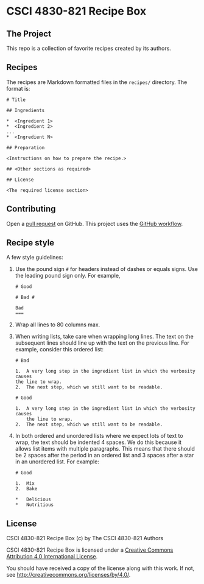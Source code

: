 # CSCI 4830-821 Recipe Box 

## The Project

This repo is a collection of favorite recipes created by its authors.

## Recipes

The recipes are Markdown formatted files in the `recipes/` directory. The
format is:

```
# Title

## Ingredients

*  <Ingredient 1>
*  <Ingredient 2>
...
*  <Ingredient N>

## Preparation

<Instructions on how to prepare the recipe.>

## <Other sections as required>

## License

<The required license section>
```

## Contributing

Open a [pull request](https://help.github.com/articles/using-pull-requests/) on
GitHub. This project uses the [GitHub
workflow](https://guides.github.com/introduction/flow/).

## Recipe style

A few style guidelines:

1.  Use the pound sign `#` for headers instead of dashes or equals signs. Use
    the leading pound sign only. For example,

    ```
    # Good

    # Bad #

    Bad
    ===
    ```
2.  Wrap all lines to 80 columns max.
3.  When writing lists, take care when wrapping long lines. The text on the
    subsequent lines should line up with the text on the previous line. For
    example, consider this ordered list:

    ```
    # Bad

    1.  A very long step in the ingredient list in which the verbosity causes
    the line to wrap.
    2.  The next step, which we still want to be readable.

    # Good

    1.  A very long step in the ingredient list in which the verbosity causes
        the line to wrap.
    2.  The next step, which we still want to be readable.
    ```
4.  In both ordered and unordered lists where we expect lots of text to wrap,
    the text should be indented 4 spaces. We do this because it allows list
    items with multiple paragraphs. This means that there should be 2 spaces
    after the period in an ordered list and 3 spaces after a star in an
    unordered list. For example:

    ```
    # Good

    1.  Mix
    2.  Bake

    *   Delicious
    *   Nutritious
    ```

## License

CSCI 4830-821 Recipe Box (c) by The CSCI 4830-821 Authors

CSCI 4830-821 Recipe Box is licensed under a [Creative Commons Attribution 4.0
International License](http://creativecommons.org/licenses/by/4.0/).

You should have received a copy of the license along with this
work.  If not, see <http://creativecommons.org/licenses/by/4.0/>.
